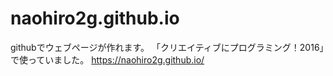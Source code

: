 # naohiro2g.github.io

githubでウェブページが作れます。
「クリエイティブにプログラミング！2016」で使っていました。
https://naohiro2g.github.io/
